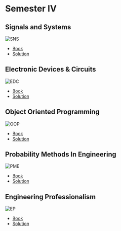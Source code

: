 # Semester IV

## Signals and Systems
![SNS]()

+ [Book](https://www.dropbox.com/s/a85o7logj06vver/Signals%20and%20Systems.pdf?dl=1)
+ [Solution](https://drive.google.com/uc?export=download&id=1tArt6h-eDk_ifdjsgvOh_ysiTPsQ4FIH)

## Electronic Devices & Circuits
![EDC]()

+ [Book](https://drive.google.com/uc?export=download&id=1TQZ-T7O1XZXzlg760g8sbIMWUTE64PFZ)
+ [Solution](https://drive.google.com/uc?export=download&id=1HD2TY1ZY-RD6ThO3emCecNRhUc49STdl)

## Object Oriented Programming
![OOP]()

+ [Book](https://drive.google.com/uc?export=download&id=)
+ [Solution](https://drive.google.com/uc?export=download&id=)

## Probability Methods In Engineering
![PME]()

+ [Book](https://drive.google.com/uc?export=download&id=1XppDXKfMyQaHSn2uvJ4-STwG31R4K7ou)
+ [Solution](https://drive.google.com/uc?export=download&id=1L8aV7lWaQlfPblxzw806xZAjE-hDNWNU)

## Engineering Professionalism
![EP]()

+ [Book](https://drive.google.com/uc?export=download&id=)
+ [Solution](https://drive.google.com/uc?export=download&id=)